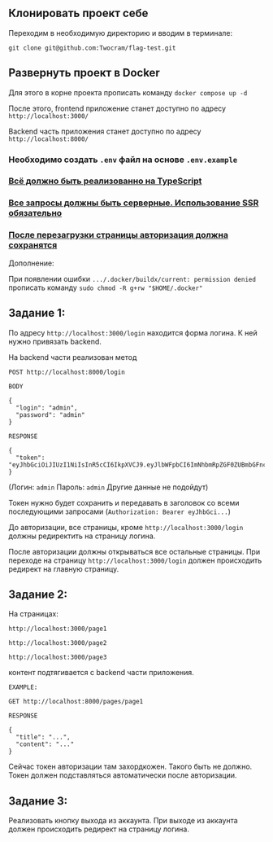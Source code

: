 ## Клонировать проект себе

Переходим в необходимую директорию и вводим в терминале:

```git clone git@github.com:Twocram/flag-test.git```

## Развернуть проект в Docker

Для этого в корне проекта прописать команду ```docker compose up -d```

После этого, frontend приложение станет доступно по адресу ```http://localhost:3000/```

Backend часть приложения станет доступно по адресу ```http://localhost:8000/```

### Необходимо создать ```.env``` файл на основе ```.env.example```
### <u>Всё должно быть реализованно на TypeScript</u>
### <u>Все запросы должны быть серверные. Использование SSR обязательно</u>
### <u>После перезагрузки страницы авторизация должна сохранятся</u>

Дополнение:

При появлении ошибки ```.../.docker/buildx/current: permission denied``` прописать команду ```sudo chmod -R g+rw "$HOME/.docker"```

## Задание 1:

По адресу ```http://localhost:3000/login``` находится форма логина. К ней нужно привязать backend.

На backend части реализован метод

```POST http://localhost:8000/login```

```
BODY

{
  "login": "admin",
  "password": "admin"
}

RESPONSE

{
  "token": "eyJhbGciOiJIUzI1NiIsInR5cCI6IkpXVCJ9.eyJlbWFpbCI6ImNhbmRpZGF0ZUBmbGFnc29mdC5ydSJ9.4hJiMisppLwGZ5eAXVPZDmlkLnSJXZFddZ4SauHXA8E"
}
```

(Логин: ```admin``` Пароль: ```admin``` Другие данные не подойдут)

Токен нужно будет сохранить и передавать в заголовок со всеми последующими запросами (```Authorization: Bearer eyJhbGci...```)

До авторизации, все страницы, кроме ```http://localhost:3000/login``` должны редиректить на страницу логина.

После авторизации должны открываться все остальные страницы. При переходе на страницу ```http://localhost:3000/login``` должен происходить редирект на главную страницу.

## Задание 2:

На страницах:

```http://localhost:3000/page1```

```http://localhost:3000/page2```

```http://localhost:3000/page3```

контент подтягивается с backend части приложения. 



```
EXAMPLE:

GET http://localhost:8000/pages/page1

RESPONSE

{
  "title": "...",
  "content": "..."
}
```

Сейчас токен авторизации там захордкожен. Такого быть не должно. Токен должен подставляться автоматически после авторизации.

## Задание 3:

Реализовать кнопку выхода из аккаунта. При выходе из аккаунта должен происходить редирект на страницу логина.